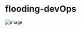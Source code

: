 # flooding-devOps

![image](https://github.com/user-attachments/assets/3174aaf2-36d1-475c-bd48-31720a919b9a)





